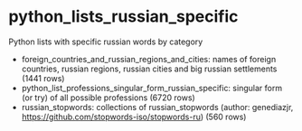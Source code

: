 # python_lists_russian_specific
Python lists with specific russian words by category


* foreign_countries_and_russian_regions_and_cities: names of foreign countries, russian regions, russian cities and big russian settlements (1441 rows)
* python_list_professions_singular_form_russian_specific: singular form (or try) of all possible professions (6720 rows)
* russian_stopwords: collections of russian_stopwords (author: genediazjr, https://github.com/stopwords-iso/stopwords-ru) (560 rows)
